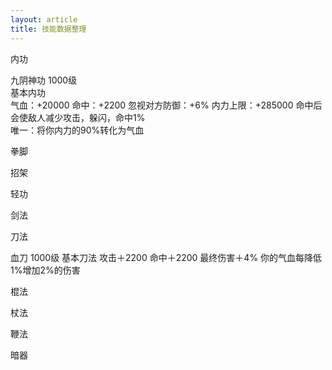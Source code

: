 ```yaml
---
layout: article
title: 技能数据整理
---
```


内功

<div class="o">九阴神功 1000级</div>
<span class="text">
基本内功<br>
气血：+20000 命中：+2200 忽视对方防御：+6% 内力上限：+285000
命中后会使敌人减少攻击，躲闪，命中1%<br>
唯一：将你内力的90%转化为气血
</span>

拳脚

招架

轻功

剑法

刀法

<span class="o">血刀 1000级</span>
<span class="text">基本刀法 攻击＋2200 命中＋2200 最终伤害＋4% 你的气血每降低1%增加2%的伤害</span>

棍法

杖法

鞭法

暗器


